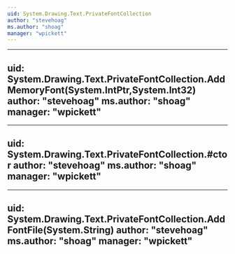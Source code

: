 ```yaml
---
uid: System.Drawing.Text.PrivateFontCollection
author: "stevehoag"
ms.author: "shoag"
manager: "wpickett"
---
```


---
uid: System.Drawing.Text.PrivateFontCollection.AddMemoryFont(System.IntPtr,System.Int32)
author: "stevehoag"
ms.author: "shoag"
manager: "wpickett"
---

---
uid: System.Drawing.Text.PrivateFontCollection.#ctor
author: "stevehoag"
ms.author: "shoag"
manager: "wpickett"
---

---
uid: System.Drawing.Text.PrivateFontCollection.AddFontFile(System.String)
author: "stevehoag"
ms.author: "shoag"
manager: "wpickett"
---

